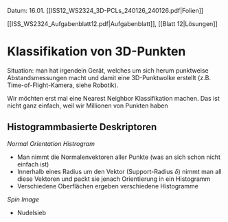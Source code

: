 Datum: 16.01.
[[ISS12_WS2324_3D-PCLs_240126_240126.pdf|Folien]]

[[ISS_WS2324_Aufgabenblatt12.pdf|Aufgabenblatt]], [[Blatt 12|Lösungen]]
# Klassifikation von 3D-Punkten

Situation: man hat irgendein Gerät, welches um sich herum punktweise Abstandsmessungen macht und damit eine 3D-Punktwolke erstellt (z.B. Time-of-Flight-Kamera, siehe Robotik).

Wir möchten erst mal eine Nearest Neighbor Klassifikation machen. Das ist nicht ganz einfach, weil wir Millionen von Punkten haben

## Histogrammbasierte Deskriptoren

*Normal Orientation Histrogram*
- Man nimmt die Normalenvektoren aller Punkte (was an sich schon nicht einfach ist)
- Innerhalb eines Radius um den Vektor (Support-Radius $\delta$) nimmt man all diese Vektoren und packt sie jenach Orientierung in ein Histogramm
- Verschiedene Oberflächen ergeben verschiedene Histogramme

*Spin Image*
- Nudelsieb

